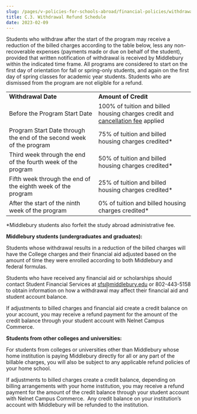 ```yaml
---
slug: /pages/v-policies-for-schools-abroad/financial-policies/withdrawal-refund-schedule
title: C.3. Withdrawal Refund Schedule
date: 2023-02-09
---
```

Students who withdraw after the start of the program may receive a reduction of the billed charges according to the table below, less any non-recoverable expenses (payments made or due on behalf of the student), provided that written notification of withdrawal is received by Middlebury within the indicated time frame. All programs are considered to start on the first day of orientation for fall or spring-only students, and again on the first day of spring classes for academic year students. Students who are dismissed from the program are not eligible for a refund.

<table><tbody><tr><td><strong>Withdrawal Date</strong></td><td><strong>Amount of Credit</strong></td></tr><tr><td>Before the Program Start Date</td><td>100% of tuition and billed housing charges credit and <a href="https://www.middlebury.edu/handbook/pages/v-policies-for-schools-abroad/financial-policies/cancellation-fees-schedule/">cancellation fee</a> applied</td></tr><tr><td>Program Start Date through the end of the second week of the program</td><td>75% of tuition and billed housing charges credited*</td></tr><tr><td>Third week through the end of the fourth week of the program</td><td>50% of tuition and billed housing charges credited*</td></tr><tr><td>Fifth week through the end of the eighth week of the program</td><td>25% of tuition and billed housing charges credited*</td></tr><tr><td>After the start of the ninth week of the program</td><td>0% of tuition and billed housing charges credited*</td></tr></tbody></table>

\*Middlebury students also forfeit the study abroad administrative fee.

**Middlebury students (undergraduates and graduates):**

Students whose withdrawal results in a reduction of the billed charges will have the College charges and their financial aid adjusted based on the amount of time they were enrolled according to both Middlebury and federal formulas.

Students who have received any financial aid or scholarships should contact Student Financial Services at sfs@middlebury.edu or 802-443-5158 to obtain information on how a withdrawal may affect their financial aid and student account balance.

If adjustments to billed charges and financial aid create a credit balance on your account, you may receive a refund payment for the amount of the credit balance through your student account with Nelnet Campus Commerce.

**Students from other colleges and universities:**

For students from colleges or universities other than Middlebury whose home institution is paying Middlebury directly for all or any part of the billable charges, you will also be subject to any applicable refund policies of your home school.

If adjustments to billed charges create a credit balance, depending on billing arrangements with your home institution, you may receive a refund payment for the amount of the credit balance through your student account with Nelnet Campus Commerce.  Any credit balance on your institution’s account with Middlebury will be refunded to the institution.
